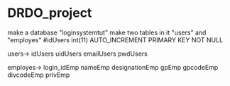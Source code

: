 # DRDO_project
make a database "loginsystemtut"
make two tables in it "users" and "employes"
#idUsers int(11) AUTO_INCREMENT PRIMARY KEY NOT NULL

users->
idUsers
uidUsers
emailUsers
pwdUsers

employes->
login_idEmp
nameEmp
designationEmp
gpEmp
gpcodeEmp
divcodeEmp
privEmp
